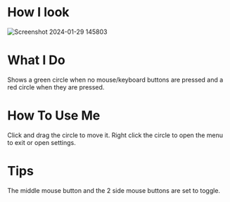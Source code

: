 # How I look
![Screenshot 2024-01-29 145803](https://github.com/peavey2787/KeyDownAlert/assets/11081113/79dd4a75-2705-4f1b-b2bb-65c213e7a749)

# What I Do
Shows a green circle when no mouse/keyboard buttons are pressed and a red circle when they are pressed. 

# How To Use Me
Click and drag the circle to move it.
Right click the circle to open the menu to exit or open settings.

# Tips
The middle mouse button and the 2 side mouse buttons are set to toggle.
